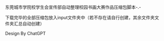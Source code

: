 东莞城市学院校学生会宣传部自动整理校园书画大赛作品压缩包脚本-.-

下载完毕的全部压缩包放入input文件夹中（若不存在请自行创建，其余文件夹文件夹汇总自动创建）

Design By ChatGPT
